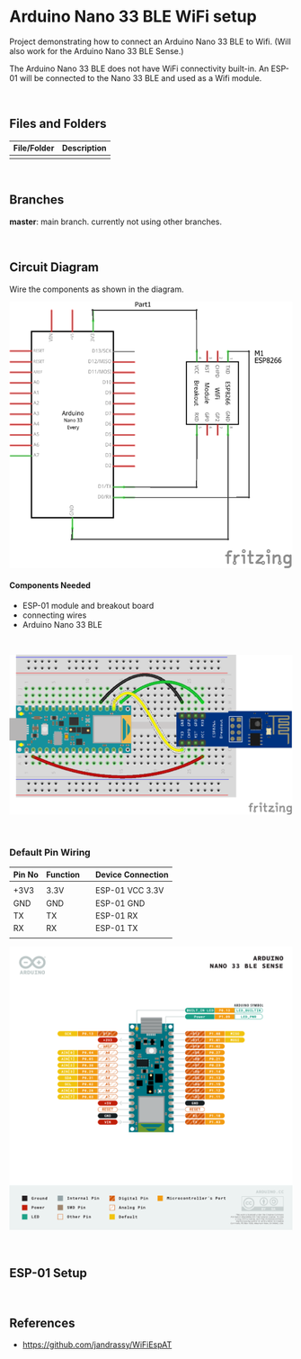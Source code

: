 # Arduino Nano 33 BLE WiFi setup

Project demonstrating how to connect an Arduino Nano 33 BLE to Wifi. (Will also work for the Arduino Nano 33 BLE Sense.)

The Arduino Nano 33 BLE does not have WiFi connectivity built-in. An ESP-01 will be connected to the Nano 33 BLE and used as a Wifi module.

<br />

## Files and Folders

| File/Folder | Description |
|--- | --- |
|  |  |

<br>

## Branches

**master**: main branch. currently not using other branches.

<br>

## Circuit Diagram

Wire the components as shown in the diagram.

![circuit diagram](assets/arduino-nano-33-ble-wifi-circuit-diagram_schem.png)

#### Components Needed
* ESP-01 module and breakout board
* connecting wires
* Arduino Nano 33 BLE


<br />

![breadboard diagram](assets/arduino-nano-33-ble-wifi-circuit-diagram_bb.png)

<br />

### Default Pin Wiring

| Pin No | Function |  | Device Connection |
| --- | --- | --- | --- |
|  |  |  |  |
| +3V3 | 3.3V |  | ESP-01 VCC 3.3V |
| GND | GND |  | ESP-01 GND |
| TX | TX |  | ESP-01 RX |
| RX | RX |  | ESP-01 TX |
|  |  |  |  |

![pin diagram](assets/Pinout-NANOsense_latest.png)

<br />

## ESP-01 Setup

<br />

## References

- https://github.com/jandrassy/WiFiEspAT